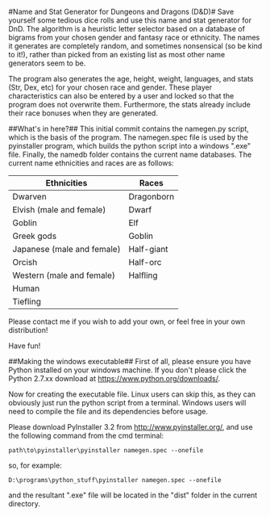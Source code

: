 #Name and Stat Generator for Dungeons and Dragons (D&D)#
Save yourself some tedious dice rolls and use this name and stat generator for DnD. The algorithm is a heuristic letter selector based on a database of bigrams from your chosen gender and fantasy race or ethnicity. The names it generates are completely random, and sometimes nonsensical (so be kind to it!), rather than picked from an existing list as most other name generators seem to be. 

The program also generates the age, height, weight, languages, and stats (Str, Dex, etc) for your chosen race and gender. These player characteristics can also be entered by a user and locked so that the program does not overwrite them. Furthermore, the stats already include their race bonuses when they are generated.

##What's in here?##
This initial commit contains the namegen.py script, which is the basis of the program. The namegen.spec file is used by the pyinstaller program, which builds the python script into a windows ".exe" file. Finally, the namedb folder contains the current name databases. The current name ethnicities and races are as follows:

Ethnicities  | Races
------------- | -------------
Dwarven  | Dragonborn
Elvish (male and female)  | Dwarf
Goblin | Elf
Greek gods | Goblin
Japanese (male and female) | Half-giant
Orcish | Half-orc
Western (male and female) | Halfling
 | Human
 | Tiefling

Please contact me if you wish to add your own, or feel free in your own distribution! 

Have fun!

##Making the windows executable##
First of all, please ensure you have Python installed on your windows machine. If you don't please click the Python 2.7.xx download at https://www.python.org/downloads/.

Now for creating the executable file. Linux users can skip this, as they can obviously just run the python script from a terminal. Windows users will need to compile the file and its dependencies before usage.

Please download PyInstaller 3.2 from http://www.pyinstaller.org/, and use the following command from the cmd terminal:

`path\to\pyinstaller\pyinstaller namegen.spec --onefile`

so, for example:

`D:\programs\python_stuff\pyinstaller namegen.spec --onefile`

and the resultant ".exe" file will be located in the "dist" folder in the current directory.

